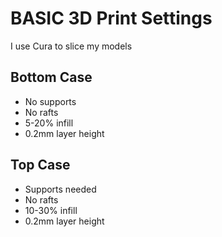 # BASIC 3D Print Settings
I use Cura to slice my models
## Bottom Case

* No supports
* No rafts
* 5-20% infill
* 0.2mm layer height
## Top Case

* Supports needed
* No rafts
* 10-30% infill
* 0.2mm layer height
